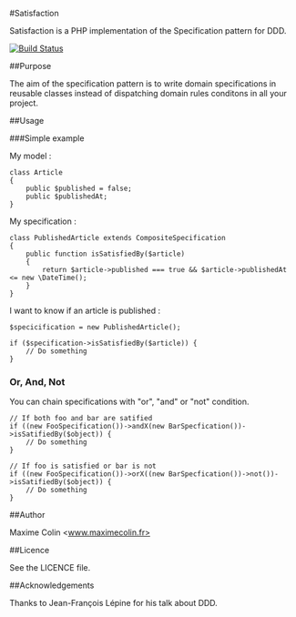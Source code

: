 #Satisfaction

Satisfaction is a PHP implementation of the Specification pattern for DDD.

[![Build Status](https://travis-ci.org/maximecolin/satisfaction.svg)](https://travis-ci.org/maximecolin/satisfaction)

##Purpose

The aim of the specification pattern is to write domain specifications in reusable classes instead of dispatching domain rules conditons in all your project.

##Usage

###Simple example

My model :

```
class Article
{
	public $published = false;
	public $publishedAt;
}
```

My specification :

```
class PublishedArticle extends CompositeSpecification
{
	public function isSatisfiedBy($article)
	{
		return $article->published === true && $article->publishedAt <= new \DateTime();
	}
}
```

I want to know if an article is published :

```
$specicification = new PublishedArticle();

if ($specification->isSatisfiedBy($article)) {
	// Do something
}
```

### Or, And, Not

You can chain specifications with "or", "and" or "not" condition.

```
// If both foo and bar are satified
if ((new FooSpecification())->andX(new BarSpecfication())->isSatifiedBy($object)) {
	// Do something
}
```

```
// If foo is satisfied or bar is not
if ((new FooSpecification())->orX((new BarSpecfication())->not())->isSatifiedBy($object)) {
	// Do something
}
```

##Author

Maxime Colin <www.maximecolin.fr>

##Licence

See the LICENCE file.

##Acknowledgements

Thanks to Jean-François Lépine for his talk about DDD.
